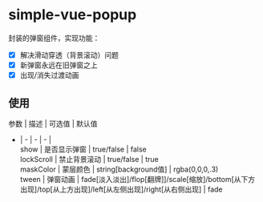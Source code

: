 # simple-vue-popup

封装的弹窗组件，实现功能：   
- [x] 解决滑动穿透（背景滚动）问题
- [x] 新弹窗永远在旧弹窗之上
- [x] 出现/消失过渡动画

## 使用
参数 | 描述 | 可选值 | 默认值    
- | - | - | - |    
show | 是否显示弹窗 | true/false | false   
lockScroll | 禁止背景滚动 | true/false | true    
maskColor | 蒙层颜色 | string[background值] | rgba(0,0,0,.3)   
tween | 弹窗动画 | fade[淡入淡出]/flop[翻牌]]/scale[缩放]/bottom[从下方出现]/top[从上方出现]/left[从左侧出现]/right[从右侧出现] | fade


